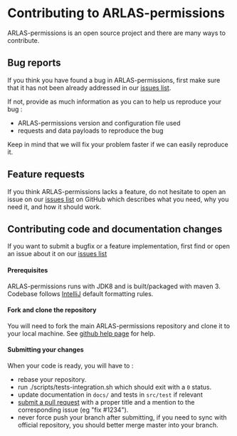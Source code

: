 # Contributing to ARLAS-permissions

ARLAS-permissions is an open source project and there are many ways to contribute.

## Bug reports

If you think you have found a bug in ARLAS-permissions, first make sure that it has not been already addressed in our
[issues list](https://github.com/gisaia/ARLAS-permissions/issues).

If not, provide as much information as you can to help us reproduce your bug :

- ARLAS-permissions version and configuration file used
- requests and data payloads to reproduce the bug

Keep in mind that we will fix your problem faster if we can easily reproduce it.

## Feature requests

If you think ARLAS-permissions lacks a feature, do not hesitate to open an issue on our
[issues list](https://github.com/gisaia/ARLAS-permissions/issues) on GitHub which describes what you need, why you need it,
and how it should work.

## Contributing code and documentation changes

If you want to submit a bugfix or a feature implementation, first find or open an issue about it on our
[issues list](https://github.com/gisaia/ARLAS-permissions/issues)

#### Prerequisites

ARLAS-permissions runs with JDK8 and is built/packaged with maven 3.
Codebase follows [IntelliJ](https://www.jetbrains.com/idea/) default formatting rules.

#### Fork and clone the repository

You will need to fork the main ARLAS-permissions repository and clone it to your local machine. See
[github help page](https://help.github.com/articles/fork-a-repo) for help.

#### Submitting your changes

When your code is ready, you will have to :

- rebase your repository.
- run ./scripts/tests-integration.sh which should exit with a `0` status.
- update documentation in `docs/` and tests in `src/test` if relevant
- [submit a pull request](https://help.github.com/articles/using-pull-requests) with a proper title and a mention to
the corresponding issue (eg "fix #1234").
- never force push your branch after submitting, if you need to sync with official repository, you should better merge
master into your branch.